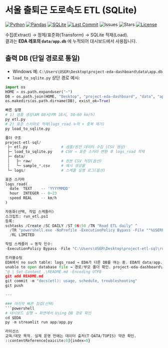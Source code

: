 # 서울 출퇴근 도로속도 ETL (SQLite)

[![Python](https://img.shields.io/badge/Python-3.x-informational?logo=python)]()
[![Pandas](https://img.shields.io/badge/Pandas-ETL-blue?logo=pandas)]()
[![SQLite](https://img.shields.io/badge/SQLite-db-blue?logo=sqlite)]()
[![Last Commit](https://img.shields.io/github/last-commit/cxo-ca/project-etl-sql)]()
![Issues](https://img.shields.io/github/issues/cxo-ca/project-etl-sql)
![Stars](https://img.shields.io/github/stars/cxo-ca/project-etl-sql)
[![License](https://img.shields.io/badge/license-MIT-green)]()

수집(Extract) → 정제/표준화(Transform) → SQLite 적재(Load).  
결과는 **EDA 레포의 `data/app.db`** 에 누적되어 대시보드에서 사용됩니다.

## 출력 DB (단일 경로로 통일)
- Windows 예: `C:\Users\USER\Desktop\project-eda-dashboard\data\app.db`
- `load_to_sqlite.py` 상단 경로 예시:
```python
import os
HOME = os.path.expanduser("~")
DB = os.path.join(HOME, "Desktop", "project-eda-dashboard", "data", "app.db")
os.makedirs(os.path.dirname(DB), exist_ok=True)

빠른 실행
# 1) 샘플 생성(AM 08시/PM 18시, 30~60 km/h)
py etl.py
# 2) 표준 스키마로 적재(logs_road 누적 + 중복 제거)
py load_to_sqlite.py

폴더 구조
project-etl-sql/
 ├─ etl.py               # 샘플/원천 데이터 수집 (CSV 생성)
 ├─ load_to_sqlite.py    # CSV → 표준 스키마 변환 후 logs_road 적재
 ├─ data/
 │   ├─ raw/             # 원본 CSV 저장(옵션)
 │   └─ sample_*.csv     # 예시 생성물
 └─ logs/                # 스케줄 실행 로그(옵션)

표준 스키마
logs_road(
  date  TEXT    -- 'YYYYMMDD'
  hour  INTEGER -- 0~23
  speed REAL    -- km/h
)

자동화(선택, 작업 스케줄러)
스크립트: run_etl.ps1
등록:
schtasks /Create /SC DAILY /ST 06:50 /TN "Road ETL daily" ^
  /TR "powershell.exe -NoProfile -ExecutionPolicy Bypass -File ""%USERPROFILE%\Desktop\project-etl-sql\run_etl.ps1""" ^
  /RL LIMITED

작업 스케줄러 → 동작 인수:
-ExecutionPolicy Bypass -File "C:\Users\USER\Desktop\project-etl-sql\run_etl.ps1"

트러블슈팅
EDA에서 no such table: logs_road → EDA가 다른 DB를 여는 중. EDA의 data/app.db로 통일.
unable to open database file → 경로/부모 폴더 확인. project-eda-dashboard\data\app.db 존재 확인.
"@ | Set-Content .\README.md -Encoding UTF8
git add README.md
git commit -m "docs(etl): usage, schedule, troubleshooting"
git push

---

### 마지막 빠른 점검(선택)
```powershell
# 대시보드 실행 → 화면에서 Using DB 경로 확인
cd $EDA
py -m streamlit run app/app.py

라이선스
교육/데모 목적. 실제 운영 전에는 데이터 출처(T-DATA/TOPIS) 약관 확인.
::contentReference[oaicite:0]{index=0}
